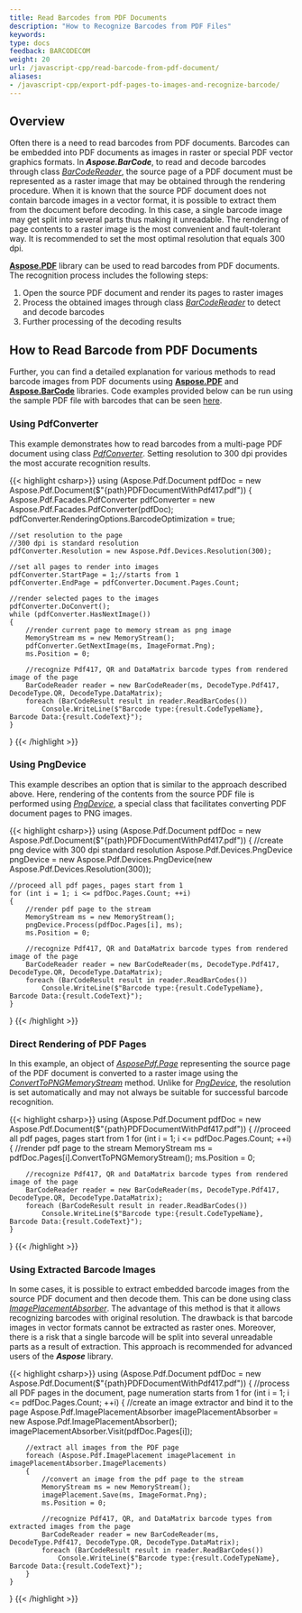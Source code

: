 ```yaml
---
title: Read Barcodes from PDF Documents
description: "How to Recognize Barcodes from PDF Files"
keywords:
type: docs
feedback: BARCODECOM
weight: 20
url: /javascript-cpp/read-barcode-from-pdf-document/
aliases: 
- /javascript-cpp/export-pdf-pages-to-images-and-recognize-barcode/
---
```


## **Overview** 

Often there is a need to read barcodes from PDF documents. Barcodes can be embedded into PDF documents as images in raster or special PDF vector graphics formats. In ***Aspose.BarCode***, to read and decode barcodes through class [*BarCodeReader*](https://reference.aspose.com/barcode/javascript-cpp/aspose.barcode.barcoderecognition/barcodereader), the source page of a PDF document must be represented as a raster image that may be obtained through the rendering procedure. When it is known that the source PDF document does not contain barcode images in a vector format, it is possible to extract them from the document before decoding. In this case, a single barcode image may get split into several parts thus making it unreadable. The rendering of page contents to a raster image is the most convenient and fault-tolerant way. It is recommended to set the most optimal resolution that equals 300 dpi.  
  
[**Aspose.PDF**](https://products.aspose.com/pdf/net/) library can be used to read barcodes from PDF documents. The recognition process includes the following steps:
1.	Open the source PDF document and render its pages to raster images
2.	Process the obtained images through class [*BarCodeReader*](https://reference.aspose.com/barcode/javascript-cpp/aspose.barcode.barcoderecognition/barcodereader) to detect and decode barcodes
3.	Further processing of the decoding results
  
## **How to Read Barcode from PDF Documents**
Further, you can find a detailed explanation for various methods to read barcode images from PDF documents using [**Aspose.PDF**](https://reference.aspose.com/pdf/net/) and [**Aspose.BarCode**](https://reference.aspose.com/barcode/net/) libraries. Code examples provided below can be run using the sample PDF file with barcodes that can be seen [here](pdfdocumentwithpdf417.pdf).

### **Using PdfConverter**

This example demonstrates how to read barcodes from a multi-page PDF document using class [*PdfConverter*](https://reference.aspose.com/pdf/javascript-cpp/aspose.pdf.facades/pdfconverter). Setting resolution to 300 dpi provides the most accurate recognition results.

{{< highlight csharp>}}
using (Aspose.Pdf.Document pdfDoc = new Aspose.Pdf.Document($"{path}PDFDocumentWithPdf417.pdf"))
{
    Aspose.Pdf.Facades.PdfConverter pdfConverter = new Aspose.Pdf.Facades.PdfConverter(pdfDoc);
    pdfConverter.RenderingOptions.BarcodeOptimization = true;

    //set resolution to the page
    //300 dpi is standard resolution
    pdfConverter.Resolution = new Aspose.Pdf.Devices.Resolution(300);

    //set all pages to render into images
    pdfConverter.StartPage = 1;//starts from 1
    pdfConverter.EndPage = pdfConverter.Document.Pages.Count;

    //render selected pages to the images
    pdfConverter.DoConvert();
    while (pdfConverter.HasNextImage())
    {
        //render current page to memory stream as png image
        MemoryStream ms = new MemoryStream();
        pdfConverter.GetNextImage(ms, ImageFormat.Png);
        ms.Position = 0;

        //recognize Pdf417, QR and DataMatrix barcode types from rendered image of the page
        BarCodeReader reader = new BarCodeReader(ms, DecodeType.Pdf417, DecodeType.QR, DecodeType.DataMatrix);
        foreach (BarCodeResult result in reader.ReadBarCodes())
            Console.WriteLine($"Barcode type:{result.CodeTypeName}, Barcode Data:{result.CodeText}");
    }
}
{{< /highlight >}}


### **Using PngDevice**
This example describes an option that is similar to the approach described above. Here, rendering of the contents from the source PDF file is performed using [*PngDevice*](https://reference.aspose.com/pdf/javascript-cpp/aspose.pdf.devices/pngdevice), a special class that facilitates converting PDF document pages to PNG images.
  
{{< highlight csharp>}}
using (Aspose.Pdf.Document pdfDoc = new Aspose.Pdf.Document($"{path}PDFDocumentWithPdf417.pdf"))
{
    //create png device with 300 dpi standard resolution
    Aspose.Pdf.Devices.PngDevice pngDevice = new Aspose.Pdf.Devices.PngDevice(new Aspose.Pdf.Devices.Resolution(300));

    //proceed all pdf pages, pages start from 1
    for (int i = 1; i <= pdfDoc.Pages.Count; ++i)
    {
        //render pdf page to the stream
        MemoryStream ms = new MemoryStream();
        pngDevice.Process(pdfDoc.Pages[i], ms);
        ms.Position = 0;

        //recognize Pdf417, QR and DataMatrix barcode types from rendered image of the page
        BarCodeReader reader = new BarCodeReader(ms, DecodeType.Pdf417, DecodeType.QR, DecodeType.DataMatrix);
        foreach (BarCodeResult result in reader.ReadBarCodes())
            Console.WriteLine($"Barcode type:{result.CodeTypeName}, Barcode Data:{result.CodeText}");
    }
}
{{< /highlight >}}


### **Direct Rendering of PDF Pages**

In this example, an object of [*AsposePdf.Page*](https://reference.aspose.com/pdf/javascript-cpp/aspose.pdf/page) representing the source page of the PDF document is converted to a raster image using the [*ConvertToPNGMemoryStream*](https://reference.aspose.com/pdf/javascript-cpp/aspose.pdf/page/methods/converttopngmemorystream) method. Unlike for [*PngDevice*](https://reference.aspose.com/pdf/javascript-cpp/aspose.pdf.devices/pngdevice), the resolution is set automatically and may not always be suitable for successful barcode recognition.
  
{{< highlight csharp>}}
using (Aspose.Pdf.Document pdfDoc = new Aspose.Pdf.Document($"{path}PDFDocumentWithPdf417.pdf"))
{
    //proceed all pdf pages, pages start from 1
    for (int i = 1; i <= pdfDoc.Pages.Count; ++i)
    {
        //render pdf page to the stream
        MemoryStream ms = pdfDoc.Pages[i].ConvertToPNGMemoryStream();
        ms.Position = 0;

        //recognize Pdf417, QR and DataMatrix barcode types from rendered image of the page
        BarCodeReader reader = new BarCodeReader(ms, DecodeType.Pdf417, DecodeType.QR, DecodeType.DataMatrix);
        foreach (BarCodeResult result in reader.ReadBarCodes())
            Console.WriteLine($"Barcode type:{result.CodeTypeName}, Barcode Data:{result.CodeText}");
    }
}
{{< /highlight >}}
  
### **Using Extracted Barcode Images**
In some cases, it is possible to extract embedded barcode images from the source PDF document and then decode them. This can be done using class [*ImagePlacementAbsorber*](https://reference.aspose.com/pdf/javascript-cpp/aspose.pdf/imageplacementabsorber).
The advantage of this method is that it allows recognizing barcodes with original resolution. The drawback is that barcode images in vector formats cannot be extracted as raster ones. Moreover, there is a risk that a single barcode will be split into several unreadable parts as a result of extraction. This approach is recommended for advanced users of the ***Aspose*** library. 
  
{{< highlight csharp>}}
using (Aspose.Pdf.Document pdfDoc = new Aspose.Pdf.Document($"{path}PDFDocumentWithPdf417.pdf"))
{
    //process all PDF pages in the document, page numeration starts from 1
    for (int i = 1; i <= pdfDoc.Pages.Count; ++i)
    {
        //create an image extractor and bind it to the page
        Aspose.Pdf.ImagePlacementAbsorber imagePlacementAbsorber = new Aspose.Pdf.ImagePlacementAbsorber();
        imagePlacementAbsorber.Visit(pdfDoc.Pages[i]);

        //extract all images from the PDF page
        foreach (Aspose.Pdf.ImagePlacement imagePlacement in imagePlacementAbsorber.ImagePlacements)
        {
            //convert an image from the pdf page to the stream
            MemoryStream ms = new MemoryStream();
            imagePlacement.Save(ms, ImageFormat.Png);
            ms.Position = 0;

            //recognize Pdf417, QR, and DataMatrix barcode types from extracted images from the page
            BarCodeReader reader = new BarCodeReader(ms, DecodeType.Pdf417, DecodeType.QR, DecodeType.DataMatrix);
            foreach (BarCodeResult result in reader.ReadBarCodes())
                Console.WriteLine($"Barcode type:{result.CodeTypeName}, Barcode Data:{result.CodeText}");
        }
    }
}
{{< /highlight >}}